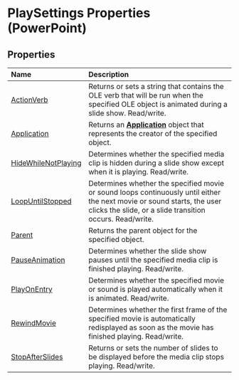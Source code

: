 
# PlaySettings Properties (PowerPoint)

## Properties



|**Name**|**Description**|
|:-----|:-----|
|[ActionVerb](769383e0-94b0-3baf-0211-e92987b139ce.md)|Returns or sets a string that contains the OLE verb that will be run when the specified OLE object is animated during a slide show. Read/write.|
|[Application](740e7607-d3a0-b9f6-e13d-9ba3319ecceb.md)|Returns an  **[Application](978c2b99-4271-b953-4283-73b5f3d96f41.md)** object that represents the creator of the specified object.|
|[HideWhileNotPlaying](04fb6933-b0ee-762a-f24b-662253647a16.md)|Determines whether the specified media clip is hidden during a slide show except when it is playing. Read/write.|
|[LoopUntilStopped](b1c89b63-51cf-5ab3-4d98-2dd0a14f3d0e.md)|Determines whether the specified movie or sound loops continuously until either the next movie or sound starts, the user clicks the slide, or a slide transition occurs. Read/write.|
|[Parent](88c43d67-7936-58b1-f5b2-22fea54de0bc.md)|Returns the parent object for the specified object.|
|[PauseAnimation](a27beaaa-9ed6-f7cf-8abe-9012d1337fa8.md)|Determines whether the slide show pauses until the specified media clip is finished playing. Read/write.|
|[PlayOnEntry](63a226b9-b0f2-b739-ced2-f4e57a91b5f5.md)|Determines whether the specified movie or sound is played automatically when it is animated. Read/write.|
|[RewindMovie](27eb1101-9604-e33c-1d7e-c8db643be1f9.md)|Determines whether the first frame of the specified movie is automatically redisplayed as soon as the movie has finished playing. Read/write.|
|[StopAfterSlides](4c979acf-92b8-ebf6-16a3-ae9334dc4593.md)|Returns or sets the number of slides to be displayed before the media clip stops playing. Read/write.|
